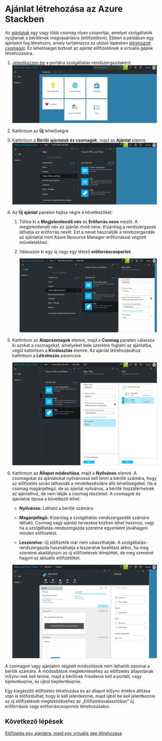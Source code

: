 <properties
    pageTitle="Ajánlat létrehozása az Azure Stackben | Microsoft Azure"
    description="Szolgáltatás-rendszergazdaként megtudhatja, hogyan hozhat létre ajánlatot bérlői számára az Azure Stackben."
    services="azure-stack"
    documentationCenter=""
    authors="ErikjeMS"
    manager="byronr"
    editor=""/>

<tags
    ms.service="azure-stack"
    ms.workload="na"
    ms.tgt_pltfrm="na"
    ms.devlang="na"
    ms.topic="get-started-article"
    ms.date="05/25/2016"
    ms.author="erikje"/>


# Ajánlat létrehozása az Azure Stackben

Az [ajánlatok](azure-stack-key-features.md#services-plans-offers-and-subscriptions) egy vagy több csomag olyan csoportjai, amelyet szolgáltatók nyújtanak a bérlőknek megvásárlásra (előfizetésre). Ebben a példában egy ajánlatot fog létrehozni, amely tartalmazza az utolsó lépésben [létrehozott csomagot](azure-stack-create-plan.md). Ez lehetőséget biztosít az ajánlat előfizetőinek a virtuális gépek létrehozására.

1.  [Jelentkezzen be](azure-stack-connect-azure-stack.md#log-in-as-a-service-administrator) a portálra szolgáltatás-rendszergazdaként.
    ![](media/azure-stack-create-offer/image1.png)

2.  Kattintson az **Új** lehetőségre.

3.  Kattintson a **Bérlői ajánlatok és csomagok**, majd az **Ajánlat** elemre.
    ![](media/azure-stack-create-offer/image2.png)

4.  Az **Új ajánlat** panelen hajtsa végre a következőket:

    1.  Töltse ki a **Megjelenítendő név** és **Erőforrás neve** mezőt. A megjelenítendő név az ajánlat rövid neve. Kizárólag a rendszergazda láthatja az erőforrás nevét. Ezt a nevet használják a rendszergazdák az ajánlattal mint Azure Resource Manager-erőforrással végzett műveletekhez.

    2.  Válasszon ki egy új vagy egy létező **erőforráscsoportot**.

        ![](media/azure-stack-create-offer/image3.png)

5.  Kattintson az **Alapcsomagok** elemre, majd a **Csomag** panelen válassza ki azokat a csomagokat, amelyeket bele szeretne foglalni az ajánlatba, végül kattintson a **Kiválasztás** elemre. Az ajánlat létrehozásához kattintson a **Létrehozás** parancsra.

    ![](media/azure-stack-create-offer/image4.png)

6.  Kattintson az **Állapot módosítása**, majd a **Nyilvános** elemre.
A csomagokat és ajánlatokat nyilvánossá kell tenni a bérlők számára, hogy az előfizetés során láthassák a rendelkezésükre álló lehetőségeket. Ha a csomag magánjellegű, de az ajánlat nyilvános, a bérlők hozzáférhetnek az ajánlathoz, de nem látják a csomag részleteit. A csomagok és ajánlatok típusa a következő lehet:

    -   **Nyilvános:** Látható a bérlők számára.

    -   **Magánjellegű:** Kizárólag a szolgáltatás-rendszergazdák számára látható. Csomag vagy ajánlat tervezése közben lehet hasznos, vagy ha a szolgáltatás-rendszergazda szeretne egyenként jóváhagyni minden előfizetést.

    -   **Leszerelve:** Új előfizetők már nem választhatják. A szolgáltatás-rendszergazda használhatja a leszerelve beállítást akkor, ha meg szeretné akadályozni az új előfizetések létrejöttét, de meg szeretné hagyni az aktuális előfizetőket.

    ![](media/azure-stack-create-offer/image6.png)

A csomagon vagy ajánlaton végzett módosítások nem láthatók azonnal a bérlők számára. A módosítások megtekintéséhez az előfizetés állapotának InSync-nek kell lennie, majd a bérlőnek frissítenie kell a portált, vagy kijelentkeznie, és újból bejelentkeznie.

Egy kiegészítő előfizetés létrehozása és az állapot InSync értékre állítása után is előfordulhat, hogy ki kell jelentkeznie, majd újból be kell jelentkeznie az új előfizetések megtekintéséhez az „Előfizetésválasztóban” új erőforrások vagy erőforráscsoportok létrehozásakor.

## Következő lépések

[Előfizetés egy ajánlatra, majd egy virtuális gép létrehozása](azure-stack-subscribe-plan-provision-vm.md)



<!--HONumber=Sep16_HO3-->


